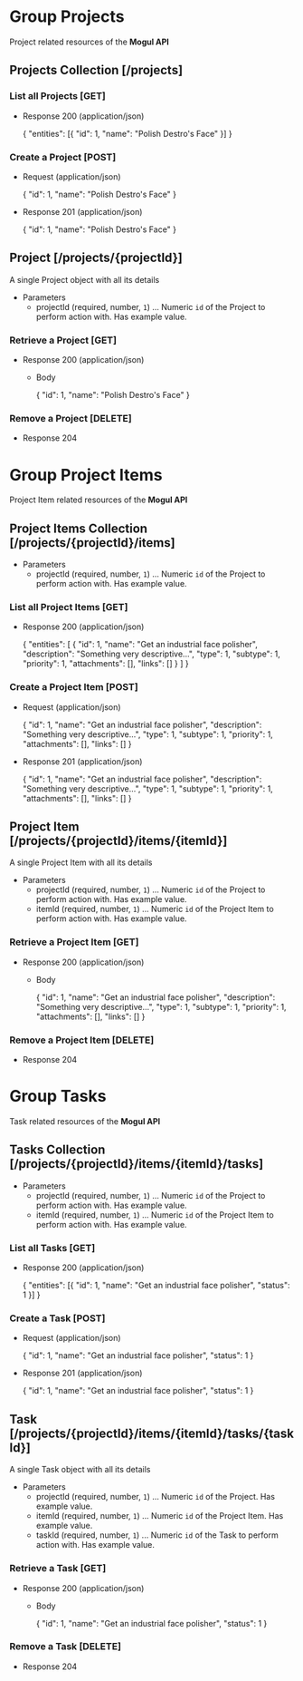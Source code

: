 # Group Projects
Project related resources of the **Mogul API**

## Projects Collection [/projects]
### List all Projects [GET]
+ Response 200 (application/json)

	{
		"entities": [{
			"id": 1,
			"name": "Polish Destro's Face"
		}]
	}

### Create a Project [POST]
+ Request (application/json)

	{
		"id": 1,
		"name": "Polish Destro's Face"
	}

+ Response 201 (application/json)

	{
		"id": 1,
		"name": "Polish Destro's Face"
	}

## Project [/projects/{projectId}]
A single Project object with all its details

+ Parameters
    + projectId (required, number, `1`) ... Numeric `id` of the Project to perform action with. Has example value.

### Retrieve a Project [GET]
+ Response 200 (application/json)

    + Body

		{
			"id": 1,
			"name": "Polish Destro's Face"
		}

### Remove a Project [DELETE]
+ Response 204


# Group Project Items
Project Item related resources of the **Mogul API**

## Project Items Collection [/projects/{projectId}/items]

+ Parameters
    + projectId (required, number, `1`) ... Numeric `id` of the Project to perform action with. Has example value.

### List all Project Items [GET]
+ Response 200 (application/json)

	{
		"entities": [
			{
				"id": 1,
				"name": "Get an industrial face polisher",
				"description": "Something very descriptive...",
				"type": 1,
				"subtype": 1,
				"priority": 1,
				"attachments": [],
				"links": []
			}
		]
	}

### Create a Project Item [POST]
+ Request (application/json)

	{
		"id": 1,
		"name": "Get an industrial face polisher",
		"description": "Something very descriptive...",
		"type": 1,
		"subtype": 1,
		"priority": 1,
		"attachments": [],
		"links": []
	}

+ Response 201 (application/json)

	{
		"id": 1,
		"name": "Get an industrial face polisher",
		"description": "Something very descriptive...",
		"type": 1,
		"subtype": 1,
		"priority": 1,
		"attachments": [],
		"links": []
	}

## Project Item [/projects/{projectId}/items/{itemId}]
A single Project Item with all its details

+ Parameters
    + projectId (required, number, `1`) ... Numeric `id` of the Project to perform action with. Has example value.
	+ itemId (required, number, `1`) ... Numeric `id` of the Project Item to perform action with. Has example value.

### Retrieve a Project Item [GET]
+ Response 200 (application/json)

    + Body

		{
			"id": 1,
			"name": "Get an industrial face polisher",
			"description": "Something very descriptive...",
			"type": 1,
			"subtype": 1,
			"priority": 1,
			"attachments": [],
			"links": []
		}

### Remove a Project Item [DELETE]
+ Response 204


# Group Tasks
Task related resources of the **Mogul API**

## Tasks Collection [/projects/{projectId}/items/{itemId}/tasks]

+ Parameters
    + projectId (required, number, `1`) ... Numeric `id` of the Project to perform action with. Has example value.
	+ itemId (required, number, `1`) ... Numeric `id` of the Project Item to perform action with. Has example value.

### List all Tasks [GET]
+ Response 200 (application/json)

	{
		"entities": [{
			"id": 1,
			"name": "Get an industrial face polisher",
			"status": 1
		}]
	}

### Create a Task [POST]
+ Request (application/json)

	{
		"id": 1,
		"name": "Get an industrial face polisher",
		"status": 1
	}

+ Response 201 (application/json)

	{
		"id": 1,
		"name": "Get an industrial face polisher",
		"status": 1
	}

## Task [/projects/{projectId}/items/{itemId}/tasks/{taskId}]
A single Task object with all its details

+ Parameters
    + projectId (required, number, `1`) ... Numeric `id` of the Project. Has example value.
	+ itemId (required, number, `1`) ... Numeric `id` of the Project Item. Has example value.
	+ taskId (required, number, `1`) ... Numeric `id` of the Task to perform action with. Has example value.

### Retrieve a Task [GET]
+ Response 200 (application/json)

    + Body

		{
			"id": 1,
			"name": "Get an industrial face polisher",
			"status": 1
		}


### Remove a Task [DELETE]
+ Response 204
